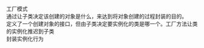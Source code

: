 工厂模式
<br/>
通过让子类决定该创建的对象是什么，来达到将对象创建的过程封装的目的。
<br/>
定义了一个创建对象的接口，但由子类决定要实例化的类是哪一个。工厂方法让类的实例化推迟到子类
<br/>
封装实例化行为

